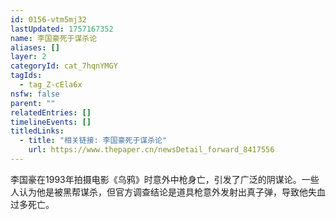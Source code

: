 ```yaml
---
id: 0156-vtm5mj32
lastUpdated: 1757167352
name: 李国豪死于谋杀论
aliases: []
layer: 2
categoryId: cat_7hqnYMGY
tagIds:
  - tag_Z-cEla6x
nsfw: false
parent: ""
relatedEntries: []
timelineEvents: []
titledLinks:
  - title: "相关链接: 李国豪死于谋杀论"
    url: https://www.thepaper.cn/newsDetail_forward_8417556
---
```


李国豪在1993年拍摄电影《乌鸦》时意外中枪身亡，引发了广泛的阴谋论。一些人认为他是被黑帮谋杀，但官方调查结论是道具枪意外发射出真子弹，导致他失血过多死亡。